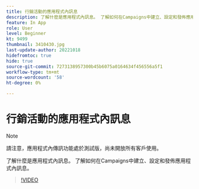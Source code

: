 ```yaml
---
title: 行銷活動的應用程式內訊息
description: 了解什麼是應用程式內訊息。 了解如何在Campaigns中建立、設定和發佈應用程式內訊息。
feature: In App
role: User
level: Beginner
kt: 9499
thumbnail: 3410430.jpg
last-update-author: 20221018
hidefromtoc: true
hide: true
source-git-commit: 7273138957300b45b6075a0164634f456556a5f1
workflow-type: tm+mt
source-wordcount: '58'
ht-degree: 0%

---
```


# 行銷活動的應用程式內訊息

>[!NOTE]
> 
> 請注意，應用程式內傳訊功能處於測試版，尚未開放所有客戶使用。

了解什麼是應用程式內訊息。 了解如何在Campaigns中建立、設定和發佈應用程式內訊息。

>[!VIDEO](https://video.tv.adobe.com/v/3410430?quality=12&learn=on)
